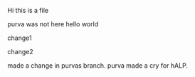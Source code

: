 Hi this is a file

purva was not here
hello world

change1

change2

made a change in purvas branch.
purva made a cry for hALP.